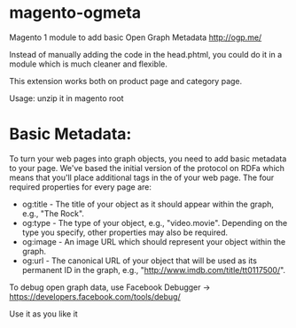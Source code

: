 # magento-ogmeta

Magento 1 module to add basic Open Graph Metadata http://ogp.me/ 

Instead of manually adding the code in the head.phtml, you could do it in a module which is much cleaner and flexible.

This extension works both on product page and category page. 

Usage: unzip it in magento root

# Basic Metadata:

To turn your web pages into graph objects, you need to add basic metadata to your page. We've based the initial version of the protocol on RDFa which means that you'll place additional <meta> tags in the <head> of your web page. The four required properties for every page are:

 - og:title - The title of your object as it should appear within the graph, e.g., "The Rock".
 - og:type - The type of your object, e.g., "video.movie". Depending on the type you specify, other properties may also be required.
 - og:image - An image URL which should represent your object within the graph.
 - og:url - The canonical URL of your object that will be used as its permanent ID in the graph, e.g., "http://www.imdb.com/title/tt0117500/".
  
To debug open graph data, use Facebook Debugger -> https://developers.facebook.com/tools/debug/ 
  
Use it as you like it
